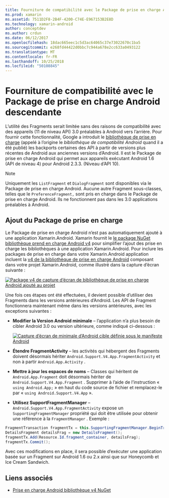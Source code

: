 ```yaml
---
title: Fourniture de compatibilité avec le Package de prise en charge Android descendante
ms.prod: xamarin
ms.assetid: 7511D2F8-2B4F-4200-C74E-E967153B2E8D
ms.technology: xamarin-android
author: conceptdev
ms.author: crdun
ms.date: 06/12/2017
ms.openlocfilehash: 18dac665eec1c5d3ac64065c37e73022670c1ba5
ms.sourcegitcommit: e268fd44422d0bbc7c944a678e2cc633a0493122
ms.translationtype: MT
ms.contentlocale: fr-FR
ms.lasthandoff: 10/25/2018
ms.locfileid: "50108845"
---
```

# <a name="providing-backwards-compatibility-with-the-android-support-package"></a>Fourniture de compatibilité avec le Package de prise en charge Android descendante

L’utilité des Fragments serait limitée sans des raisons de compatibilité avec des appareils (11 de niveau API) 3.0 préalables à Android vers l’arrière. Pour fournir cette fonctionnalité, Google a introduit le [bibliothèque de prise en charge](http://developer.android.com/sdk/compatibility-library.html) (appelé à l’origine le *bibliothèque de compatibilité Android* quand il a été publié) les backports certaines des API à partir de versions plus récentes de Android aux anciennes versions d’Android. Il est le Package de prise en charge Android qui permet aux appareils exécutant Android 1.6 (API de niveau 4) pour Android 2.3.3. (Niveau d’API 10).

> [!NOTE]
> Uniquement les `ListFragment` et `DialogFragment` sont disponibles via le Package de prise en charge Android. Aucune autre Fragment sous-classes, telles que le `PreferenceFragment,` sont pris en charge dans le Package de prise en charge Android. Ils ne fonctionnent pas dans les 3.0 applications préalables à Android. 


## <a name="adding-the-support-package"></a>Ajout du Package de prise en charge

Le Package de prise en charge Android n’est pas automatiquement ajouté à une application Xamarin.Android. Xamarin fournit le [le package NuGet bibliothèque prend en charge Android v4](https://www.nuget.org/packages/Xamarin.Android.Support.v4/) pour simplifier l’ajout des prise en charge les bibliothèques à une application Xamarin.Android. Pour inclure les packages de prise en charge dans votre Xamarin.Android application incluent la [v4 de la bibliothèque de prise en charge Android](https://www.nuget.org/packages/Xamarin.Android.Support.v4/) composant dans votre projet Xamarin.Android, comme illustré dans la capture d’écran suivante : 

[![Package v4 de capture d’écran de bibliothèque de prise en charge Android ajouté au projet](providing-backwards-compatibility-images/02-sml.png)](providing-backwards-compatibility-images/02.png#lightbox)

Une fois ces étapes ont été effectuées, il devient possible d’utiliser des Fragments dans les versions antérieures d’Android. Les API de Fragment fonctionnera maintenant même dans les versions antérieures, avec les exceptions suivantes : 

-   **Modifier la Version Android minimale** &ndash; l’application n’a plus besoin de cibler Android 3.0 ou version ultérieure, comme indiqué ci-dessous : 

    [![Capture d’écran de minimale d’Android cible définie sous le manifeste Android](providing-backwards-compatibility-images/03-sml.png)](providing-backwards-compatibility-images/03.png#lightbox)

-   **Étendre FragmentActivity** &ndash; les activités qui hébergent des Fragments doivent désormais hériter `Android.Support.V4.App.FragmentActivity` et non à partir `Android.App.Activity` . 

-   **Mettre à jour les espaces de noms** &ndash; Classes qui héritent de `Android.App.Fragment` doit désormais hériter de `Android.Support.V4.App.Fragment` . Supprimer à l’aide de l’instruction « `using Android.App;` » en haut du code source de fichier et remplacez-le par « `using Android.Support.V4.App` ». 

-   **Utilisez SupportFragmentManager** &ndash; `Android.Support.V4.App.FragmentActivity` expose un `SupportingFragmentManager` propriété qui doit être utilisée pour obtenir une référence à la `FragmentManager` . Exemple : 

```csharp
FragmentTransaction fragmentTx = this.SupportingFragmentManager.BeginTransaction();
DetailsFragment detailsFrag = new DetailsFragment();
fragmentTx.Add(Resource.Id.fragment_container, detailsFrag);
fragmentTx.Commit();
```

Avec ces modifications en place, il sera possible d’exécuter une application basée sur un Fragment sur Android 1.6 ou 2.x ainsi que sur Honeycomb et Ice Cream Sandwich. 


## <a name="related-links"></a>Liens associés

- [Prise en charge Android bibliothèque v4 NuGet](https://www.nuget.org/packages/Xamarin.Android.Support.v4/)

